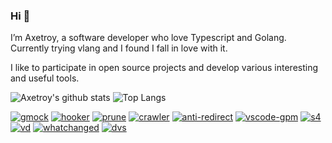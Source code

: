 ### Hi 👋

I’m Axetroy, a software developer who love Typescript and Golang. Currently trying vlang and I found I fall in love with it.

I like to participate in open source projects and develop various interesting and useful tools.

![Axetroy's github stats](https://github-readme-stats-seven-gilt.vercel.app/api?username=axetroy&show_icons=true)
![Top Langs](https://github-readme-stats-seven-gilt.vercel.app//api/top-langs/?username=axetroy&layout=compact)


[![gmock](https://github-readme-stats-seven-gilt.vercel.app/api/pin/?username=axetroy&repo=gmock)](https://github.com/axetroy/gmock)
[![hooker](https://github-readme-stats-seven-gilt.vercel.app/api/pin/?username=axetroy&repo=hooker)](https://github.com/axetroy/hooker)
[![prune](https://github-readme-stats-seven-gilt.vercel.app/api/pin/?username=axetroy&repo=prune)](https://github.com/axetroy/prune)
[![crawler](https://github-readme-stats-seven-gilt.vercel.app/api/pin/?username=axetroy&repo=crawler)](https://github.com/axetroy/crawler)
[![anti-redirect](https://github-readme-stats-seven-gilt.vercel.app/api/pin/?username=axetroy&repo=anti-redirect)](https://github.com/axetroy/anti-redirect)
[![vscode-gpm](https://github-readme-stats-seven-gilt.vercel.app/api/pin/?username=axetroy&repo=vscode-gpm)](https://github.com/axetroy/vscode-gpm)
[![s4](https://github-readme-stats-seven-gilt.vercel.app/api/pin/?username=axetroy&repo=s4&random=23333)](https://github.com/axetroy/s4)
[![vd](https://github-readme-stats-seven-gilt.vercel.app/api/pin/?username=axetroy&repo=vd&random=23333)](https://github.com/axetroy/vd)
[![whatchanged](https://github-readme-stats-seven-gilt.vercel.app/api/pin/?username=axetroy&repo=whatchanged)](https://github.com/axetroy/whatchanged)
[![dvs](https://github-readme-stats-seven-gilt.vercel.app/api/pin/?username=axetroy&repo=dvs&random=2333)](https://github.com/axetroy/dvs)
